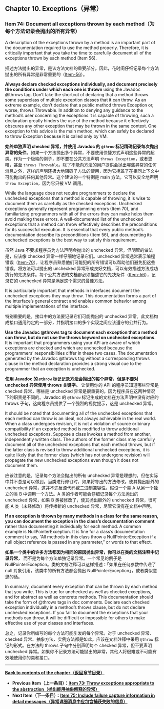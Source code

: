 ## Chapter 10. Exceptions（异常）

### Item 74: Document all exceptions thrown by each method（为每个方法记录会抛出的所有异常）

A description of the exceptions thrown by a method is an important part of the documentation required to use the method properly. Therefore, it is critically important that you take the time to carefully document all of the exceptions thrown by each method (Item 56).

描述方法抛出的异常，是该方法文档的重要部分。因此，花时间仔细记录每个方法抛出的所有异常是非常重要的（[Item-56](/Chapter-8/Chapter-8-Item-56-Write-doc-comments-for-all-exposed-API-elements.md)）。

**Always declare checked exceptions individually, and document precisely the conditions under which each one is thrown** using the Javadoc @throws tag. Don’t take the shortcut of declaring that a method throws some superclass of multiple exception classes that it can throw. As an extreme example, don’t declare that a public method throws Exception or, worse, throws Throwable. In addition to denying any guidance to the method’s user concerning the exceptions it is capable of throwing, such a declaration greatly hinders the use of the method because it effectively obscures any other exception that may be thrown in the same context. One exception to this advice is the main method, which can safely be declared to throw Exception because it is called only by VM.

**始终单独声明 checked 异常，并使用 Javadoc 的 `@throw` 标记精确记录每次抛出异常的条件**。如果一个方法抛出多个异常，不要使用快捷方式声明这些异常的超类。作为一个极端的例子，即不要在公共方法声明 `throws Exception`，或者更糟，甚至 `throws Throwable`。除了不能向方法的用户提供会抛出哪些异常的任何消息之外，这样的声明还极大地阻碍了方法的使用，因为它掩盖了在相同上下文中可能抛出的任何其他异常。这个建议的一个特例是 main 方法，它可以安全地声明 `throw Exception`，因为它只被 VM 调用。

While the language does not require programmers to declare the unchecked exceptions that a method is capable of throwing, it is wise to document them as carefully as the checked exceptions. Unchecked exceptions generally represent programming errors (Item 70), and familiarizing programmers with all of the errors they can make helps them avoid making these errors. A well-documented list of the unchecked exceptions that a method can throw effectively describes the preconditions for its successful execution. It is essential that every public method’s documentation describe its preconditions (Item 56), and documenting its unchecked exceptions is the best way to satisfy this requirement.

虽然 Java 不要求程序员为方法声明会抛出的 unchecked 异常，但明智的做法是，应该像 checked 异常一样仔细地记录它们。unchecked 异常通常表示编程错误（[Item-70](/Chapter-10/Chapter-10-Item-70-Use-checked-exceptions-for-recoverable-conditions-and-runtime-exceptions-for-programming-errors.md)），让程序员熟悉他们可能犯的所有错误可以帮助他们避免犯这些错误。将方法可以抛出的 unchecked 异常形成良好文档，可以有效描述方法成功执行的先决条件。每个公共方法的文档都必须描述它的先决条件（[Item-56](/Chapter-8/Chapter-8-Item-56-Write-doc-comments-for-all-exposed-API-elements.md)），记录它的 unchecked 异常是满足这个需求的最佳方法。

It is particularly important that methods in interfaces document the unchecked exceptions they may throw. This documentation forms a part of the interface’s general contract and enables common behavior among multiple implementations of the interface.

特别重要的是，接口中的方法要记录它们可能抛出的 unchecked 异常。此文档构成接口通用约定的一部分，并指明接口的多个实现之间应该遵守的公共行为。

**Use the Javadoc @throws tag to document each exception that a method can throw, but do not use the throws keyword on unchecked exceptions.** It is important that programmers using your API are aware of which exceptions are checked and which are unchecked because the programmers’ responsibilities differ in these two cases. The documentation generated by the Javadoc @throws tag without a corresponding throws clause in the method declaration provides a strong visual cue to the programmer that an exception is unchecked.

**使用 Javadoc 的 `@throw` 标记记录方法会抛出的每个异常，但是不要对 unchecked 异常使用 throws 关键字。** 让使用你的 API 的程序员知道哪些异常是 checked 异常，哪些是 unchecked 异常是很重要的，因为程序员在这两种情况下的职责是不同的。Javadoc 的 `@throw` 标记生成的文档在方法声明中没有对应的 throws 子句，这向程序员提供了一个强烈的视觉提示，这是 unchecked 异常。

It should be noted that documenting all of the unchecked exceptions that each method can throw is an ideal, not always achievable in the real world. When a class undergoes revision, it is not a violation of source or binary compatibility if an exported method is modified to throw additional unchecked exceptions. Suppose a class invokes a method from another, independently written class. The authors of the former class may carefully document all of the unchecked exceptions that each method throws, but if the latter class is revised to throw additional unchecked exceptions, it is quite likely that the former class (which has not undergone revision) will propagate the new unchecked exceptions even though it does not document them.

应该注意的是，记录每个方法会抛出的所有 unchecked 异常是理想的，但在实际中并不总是可以做到。当类进行修订时，如果将导出的方法修改，使其抛出额外的 unchecked 异常，这并不违反源代码或二进制兼容性。假设一个类 A 从另一个独立的类 B 中调用一个方法。A 类的作者可能会仔细记录每个方法抛出的 unchecked 异常，如果 B 类被修改了，使其抛出额外的 unchecked 异常，很可能 A 类（未经修改）将传播新的 unchecked 异常，尽管它没有在文档中声明。

**If an exception is thrown by many methods in a class for the same reason, you can document the exception in the class’s documentation comment** rather than documenting it individually for each method. A common example is NullPointerException. It is fine for a class’s documentation comment to say, “All methods in this class throw a NullPointerException if a null object reference is passed in any parameter,” or words to that effect.

**如果一个类中的许多方法都因为相同的原因抛出异常，你可以在类的文档注释中记录异常，** 而不是为每个方法单独记录异常。一个常见的例子是 NullPointerException。类的文档注释可以这样描述：「如果在任何参数中传递了 null 对象引用，该类中的所有方法都会抛出 NullPointerException」，或者类似意思的话。

In summary, document every exception that can be thrown by each method that you write. This is true for unchecked as well as checked exceptions, and for abstract as well as concrete methods. This documentation should take the form of @throws tags in doc comments. Declare each checked exception individually in a method’s throws clause, but do not declare unchecked exceptions. If you fail to document the exceptions that your methods can throw, it will be difficult or impossible for others to make effective use of your classes and interfaces.

总之，记录你所编写的每个方法可能引发的每个异常。对于 unchecked 异常、checked 异常、抽象方法、实例方法都是如此。应该在文档注释中采用 `@throw` 标记的形式。在方法的 throws 子句中分别声明每个 checked 异常，但不要声明 unchecked 异常。如果你不记录方法可能抛出的异常，其他人将很难或不可能有效地使用你的类和接口。

---
**[Back to contents of the chapter（返回章节目录）](/Chapter-10/Chapter-10-Introduction.md)**
- **Previous Item（上一条目）：[Item 73: Throw exceptions appropriate to the abstraction（抛出能用抽象解释的异常）](/Chapter-10/Chapter-10-Item-73-Throw-exceptions-appropriate-to-the-abstraction.md)**
- **Next Item（下一条目）：[Item 75: Include failure capture information in detail messages（异常详细消息中应包含捕获失败的信息）](/Chapter-10/Chapter-10-Item-75-Include-failure-capture-information-in-detail-messages.md)**
